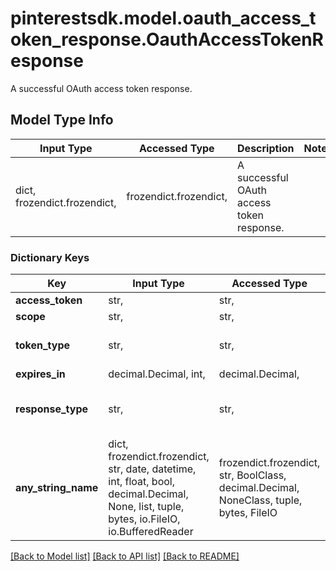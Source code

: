 # pinterestsdk.model.oauth_access_token_response.OauthAccessTokenResponse

A successful OAuth access token response.

## Model Type Info
Input Type | Accessed Type | Description | Notes
------------ | ------------- | ------------- | -------------
dict, frozendict.frozendict,  | frozendict.frozendict,  | A successful OAuth access token response. | 

### Dictionary Keys
Key | Input Type | Accessed Type | Description | Notes
------------ | ------------- | ------------- | ------------- | -------------
**access_token** | str,  | str,  |  | 
**scope** | str,  | str,  |  | 
**token_type** | str,  | str,  |  | if omitted the server will use the default value of "bearer"
**expires_in** | decimal.Decimal, int,  | decimal.Decimal,  |  | 
**response_type** | str,  | str,  |  | [optional] must be one of ["authorization_code", "refresh_token", ] 
**any_string_name** | dict, frozendict.frozendict, str, date, datetime, int, float, bool, decimal.Decimal, None, list, tuple, bytes, io.FileIO, io.BufferedReader | frozendict.frozendict, str, BoolClass, decimal.Decimal, NoneClass, tuple, bytes, FileIO | any string name can be used but the value must be the correct type | [optional]

[[Back to Model list]](../../README.md#documentation-for-models) [[Back to API list]](../../README.md#documentation-for-api-endpoints) [[Back to README]](../../README.md)

